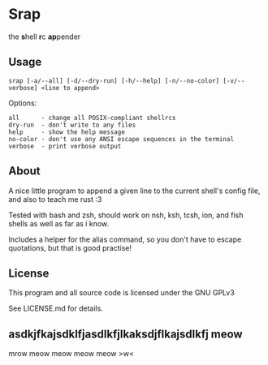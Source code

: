 # Srap

the **s**hell **r**c **ap**pender

## Usage
```
srap [-a/--all] [-d/--dry-run] [-h/--help] [-n/--no-color] [-v/--verbose] <line to append>
```
Options:
```
all      - change all POSIX-compliant shellrcs
dry-run  - don't write to any files
help     - show the help message
no-color - don't use any ANSI escape sequences in the terminal
verbose  - print verbose output 
```

## About
A nice little program to append a given line to the current shell's config file, and also to teach me rust :3

Tested with bash and zsh, should work on nsh, ksh, tcsh, ion, and fish shells as well as far as i know.

Includes a helper for the alias command, so you don't have to escape quotations, but that is good practise!

## License
This program and all source code is licensed under the GNU GPLv3

See LICENSE.md for details.

## asdkjfkajsdklfjasdlkfjlkaksdjflkajsdlkfj meow
mrow meow meow meow meow >w<
